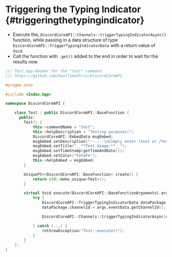 Triggering the Typing Indicator {#triggeringthetypingindicator}
============
- Execute the, `DiscordCoreAPI::Channels::triggerTypingIndicatorAsync()` function, while passing in a data structure of type `DiscordCoreAPI::TriggerTypingIndicatorData` with a return value of `Void`.
- Call the function with `.get()` added to the end in order to wait for the results now.

```cpp
/// Test.hpp-Header for the "test" command.
/// https://github.com/RealTimeChris/DiscordCoreAPI

#pragma once

#include <Index.hpp>

namespace DiscordCoreAPI {

	class Test : public DiscordCoreAPI::BaseFunction {
	  public:
		Test() {
			this->commandName = "test";
			this->helpDescription = "Testing purposes!";
			DiscordCoreAPI::EmbedData msgEmbed;
			msgEmbed.setDescription("------\nSimply enter !test or /test!\n------");
			msgEmbed.setTitle("__**Test Usage:**__");
			msgEmbed.setTimeStamp(getTimeAndDate());
			msgEmbed.setColor("FeFeFe");
			this->helpEmbed = msgEmbed;
		}

		UniquePtr<DiscordCoreAPI::BaseFunction> create() {
			return std::make_unique<Test>();
		}

		virtual Void execute(DiscordCoreAPI::BaseFunctionArguments& args) {
			try {
				DiscordCoreAPI::TriggerTypingIndicatorData dataPackage;
				dataPackage.channelId = args.eventData.getChannelId();

				DiscordCoreAPI::Channels::triggerTypingIndicatorAsync(dataPackage).get();

			} catch (...) {
				rethrowException("Test::execute()");
			}
		}
	};
}
```
